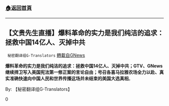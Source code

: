 ###  [:house:返回首頁](https://github.com/ourhimalayas/txt)
---

## 【文贵先生直播】爆料革命的实力是我们纯洁的追求：拯救中国14亿人、灭掉中共
` 秘密翻译组G-Translators` [轉載自GNews](https://gnews.org/zh-hans/541943/)

**爆料革命的实力是我们纯洁的追求：拯救中国14亿人、灭掉中共；GTV、GNews继续捍卫写入美国宪法第一修正案的言论自由；号召各喜马拉雅农场全力以赴、真实准确快速向中国人民和世界传播这场并未结束的美国大选真相**。



By: 【秘密翻译组G-Translators】

0
